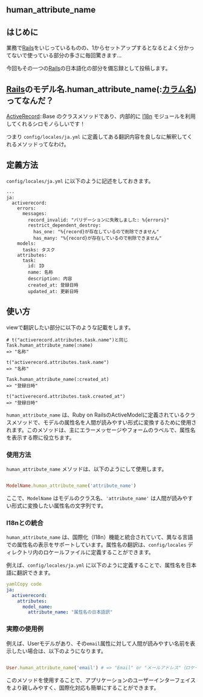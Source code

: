 ## human_attribute_name

## はじめに

業務で[Rails](http://d.hatena.ne.jp/keyword/Rails)をいじっているものの、1からセットアップするとなるとよく分かってないで使っている部分の多さに毎回驚きます...

今回もその一つの[Rails](http://d.hatena.ne.jp/keyword/Rails)の日本語化の部分を備忘録として投稿します。

## [Rails](http://d.hatena.ne.jp/keyword/Rails)のモデル名.human_attribute_name(:[カラム名](http://d.hatena.ne.jp/keyword/%A5%AB%A5%E9%A5%E0%CC%BE))ってなんだ？

[ActiveRecord](http://d.hatena.ne.jp/keyword/ActiveRecord)::Base のクラスメソッドであり、内部的に [I18n](http://d.hatena.ne.jp/keyword/I18n) モジュールを利用してくれるシロモノらしいです！

つまり `config/locales/ja.yml` に定義してある翻訳内容を良しなに解釈してくれるメソッドってなわけ。

## 定義方法

`config/locales/ja.yml` に以下のように記述をしておきます。

```
---
ja:
  activerecord:
    errors:
      messages:
        record_invalid: "バリデーションに失敗しました: %{errors}"
        restrict_dependent_destroy:
          has_one: "%{record}が存在しているので削除できません"
          has_many: "%{record}が存在しているので削除できません"
    models:
      tasks: タスク
    attributes:
      task:
        id: ID
        name: 名称
        description: 内容
        created_at: 登録日時
        updated_at: 更新日時

```

## 使い方

viewで翻訳したい部分に以下のような記載をします。

```
# t("activerecord.attributes.task.name")と同じ
Task.human_attribute_name(:name)
=> "名称"

t("activerecord.attributes.task.name")
=> "名称"

Task.human_attribute_name(:created_at)
=> "登録日時"

t("activerecord.attributes.task.created_at")
=> "登録日時"

```

`human_attribute_name` は、Ruby on RailsのActiveModelに定義されているクラスメソッドで、モデルの属性名を人間が読みやすい形式に変換するために使用されます。このメソッドは、主にエラーメッセージやフォームのラベルで、属性名を表示する際に役立ちます。

### 使用方法

`human_attribute_name` メソッドは、以下のようにして使用します。

```ruby

ModelName.human_attribute_name('attribute_name')

```

ここで、`ModelName` はモデルのクラス名、`'attribute_name'` は人間が読みやすい形式に変換したい属性名の文字列です。

### I18nとの統合

`human_attribute_name` は、国際化（I18n）機能と統合されていて、異なる言語での属性名の表示をサポートしています。属性名の翻訳は、`config/locales` ディレクトリ内のロケールファイルに定義することができます。

例えば、`config/locales/ja.yml` に以下のように定義することで、属性名を日本語に翻訳できます。

```yaml
yamlCopy code
ja:
  activerecord:
    attributes:
      model_name:
        attribute_name: "属性名の日本語訳"

```

### 実際の使用例

例えば、Userモデルがあり、その`email`属性に対して人間が読みやすい名前を表示したい場合は、以下のようになります。

```ruby

User.human_attribute_name('email') # => "Email" or "メールアドレス"（ロケールに依存）

```

このメソッドを使用することで、アプリケーションのユーザーインターフェイスをより親しみやすく、国際化対応も簡単にすることができます。